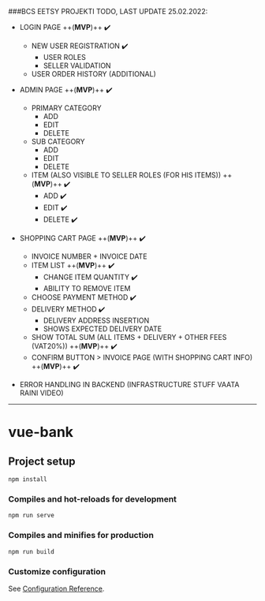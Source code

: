 ###BCS EETSY PROJEKTI TODO, LAST UPDATE 25.02.2022:

* LOGIN PAGE ++(**MVP**)++ ✔️
    * NEW USER REGISTRATION ✔️
        * USER ROLES 
        * SELLER VALIDATION 
    * USER ORDER HISTORY (ADDITIONAL) 
* ADMIN PAGE  ++(**MVP**)++ ✔️
    * PRIMARY CATEGORY 
        * ADD 
        * EDIT 
        * DELETE 
    * SUB CATEGORY 
        * ADD 
        * EDIT 
        * DELETE 
    * ITEM (ALSO VISIBLE TO SELLER ROLES (FOR HIS ITEMS))  ++(**MVP**)++ ✔️
        * ADD ✔️
        * EDIT ✔️
        * DELETE ✔️
      
* SHOPPING CART PAGE  ++(**MVP**)++ ✔️
  * INVOICE NUMBER + INVOICE DATE 
  * ITEM LIST ++(**MVP**)++ ✔️
    * CHANGE ITEM QUANTITY ✔️
    * ABILITY TO REMOVE ITEM 
  * CHOOSE PAYMENT METHOD ✔️
  * DELIVERY METHOD  ✔️
    * DELIVERY ADDRESS INSERTION 
    * SHOWS EXPECTED DELIVERY DATE 
  * SHOW TOTAL SUM (ALL ITEMS + DELIVERY + OTHER FEES (VAT20%))  ++(**MVP**)++ ✔️
  * CONFIRM BUTTON > INVOICE PAGE (WITH SHOPPING CART INFO)  ++(**MVP**)++ ✔️

* ERROR HANDLING IN BACKEND (INFRASTRUCTURE STUFF VAATA RAINI VIDEO)













-------------------------------------------------------------
# vue-bank
## Project setup
```
npm install
```

### Compiles and hot-reloads for development
```
npm run serve
```

### Compiles and minifies for production
```
npm run build
```

### Customize configuration
See [Configuration Reference](https://cli.vuejs.org/config/).



